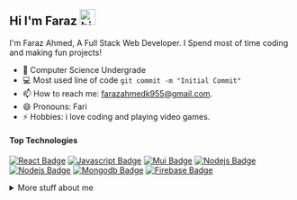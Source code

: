 ## Hi I'm Faraz <img src="https://user-images.githubusercontent.com/1303154/88677602-1635ba80-d120-11ea-84d8-d263ba5fc3c0.gif" width="28px" height="28px" alt="hi">

I'm Faraz Ahmed, A Full Stack Web Developer. I Spend most of time coding and making fun projects!

<!-- TODO: Add last video link -->

- 🔭 Computer Science Undergrade
- :computer: Most used line of code `git commit -m "Initial Commit"`
- 📫 How to reach me: farazahmedk955@gmail.com.
- 😄 Pronouns: Fari
- ⚡ Hobbies: i love coding and playing video games.

#### Top Technologies

<!-- TODO: Make technologies links takes you to repositories -->

[![React Badge](https://img.shields.io/badge/-React-61DBFB?style=for-the-badge&labelColor=black&logo=react&logoColor=61DBFB)](#) [![Javascript Badge](https://img.shields.io/badge/-Javascript-F0DB4F?style=for-the-badge&labelColor=black&logo=javascript&logoColor=F0DB4F)](#) [![Mui Badge](https://img.shields.io/badge/-MUI-007FFF?style=for-the-badge&labelColor=black&logo=mui&logoColor=ffffff)](#) [![Nodejs Badge](https://img.shields.io/badge/-Nodejs-3C873A?style=for-the-badge&labelColor=black&logo=node.js&logoColor=3C873A)](#) [![Nodejs Badge](https://img.shields.io/badge/-express-3C873A?style=for-the-badge&labelColor=black&logo=express&logoColor=3C873A)](#) [![Mongodb Badge](https://img.shields.io/badge/-Mongodb-589636?style=for-the-badge&labelColor=black&logo=mongodb&logoColor=589636)](#) [![Firebase Badge](https://img.shields.io/badge/-firebase-589636?style=for-the-badge&labelColor=black&logo=firebase&logoColor=589636)](#)


<details>
<summary>
  More stuff about me
</summary>

<br >
i love reading coding blogs to keep myself up to date with the new technologies and trends, i work with frontend and backend technologies following mern stack, mostly i love doing backend stuff i find it fun, i love the Nodejs's event driven paradigm!
  
</br>
</br>

  <p>want to know more about me ?</p>
   <a href="https://www.hackerrank.com/farazahmedk955">4 Star Problem Solver On HackerRank</a>
   </br>
   <a href="https://leetcode.com/GeekkyCoder/">LeetCode Profile</a>
  </br>
    <a href="https://www.frontendmentor.io/profile/GeekkyCoder">Frontend Mentor Profile</a>
  </br>
  <a href="https://faraz-personal-portfolio.netlify.app/">portfolio</a>
  </br>
  <a href="https://www.linkedin.com/in/faraz-ahmed-27379a235/">linkedin</a>
  </br>
  <a href="https://twitter.com/potato_prgramer">twitter</a>
  </br>
  
</br>
</br>

#### Github Stats

![Ipenywis's github stats](https://github-readme-stats.vercel.app/api?username=GeekkyCoder&count_private=false&theme=tokyonight)

### Top Languages
[![Top Langs](https://github-readme-stats.vercel.app/api/top-langs/?username=GeekkyCoder)](https://github.com/GeekkyCoder/github-readme-stats)

</details>
